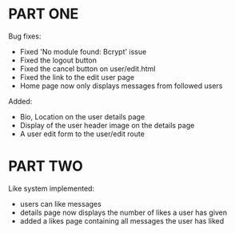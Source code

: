 # PART ONE
Bug fixes:
  - Fixed 'No module found: Bcrypt' issue
  - Fixed the logout button
  - Fixed the cancel button on user/edit.html
  - Fixed the link to the edit user page
  - Home page now only displays messages from followed users 

Added:
  - Bio, Location on the user details page
  - Display of the user header image on the details page
  - A user edit form to the user/edit route

# PART TWO

Like system implemented:
  - users can like messages
  - details page now displays the number of likes a user has given
  - added a likes page containing all messages the user has liked
